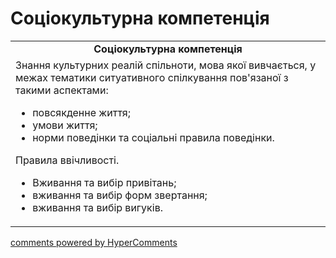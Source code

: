 <div id="hypercomments_widget" class="js-hypercomments-widget invisible"></div>

# Соціокультурна компетенція

<table>
  <tr>
    <td align="center"><b>Соціокультурна компетенція</b></td>
  </tr>
<td style="vertical-align:top !important;">
Знання культурних реалій спільноти, мова якої вивчається, у межах тематики ситуативного спілкування пов'язаної з такими аспектами:
<ul>
<li>повсякденне життя;</li>
<li>умови життя;</li>
<li>норми поведінки та соціальні правила поведінки.</li>
</ul>
Правила ввічливості.<br>
<ul>
<li>Вживання та вибір привітань;</li>
<li>вживання та вибір форм звертання;</li>
<li>вживання та вибір вигуків.</li>
</ul>
</td>
</table>

<div class="js-hypercomments-container">
    <a href="http://hypercomments.com" class="hc-link" title="comments widget">comments powered by HyperComments</a>
</div>